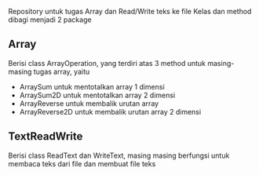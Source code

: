 Repository untuk tugas Array dan Read/Write teks ke file
Kelas dan method dibagi menjadi 2 package

## Array
Berisi class ArrayOperation, yang terdiri atas 3 method untuk masing-masing tugas array, yaitu

* ArraySum untuk mentotalkan array 1 dimensi
* ArraySum2D untuk mentotalkan array 2 dimensi
* ArrayReverse untuk membalik urutan array
* ArrayReverse2D untuk membalik urutan array 2 dimensi

## TextReadWrite
Berisi class ReadText dan WriteText, masing masing berfungsi untuk membaca teks dari file dan membuat file teks

